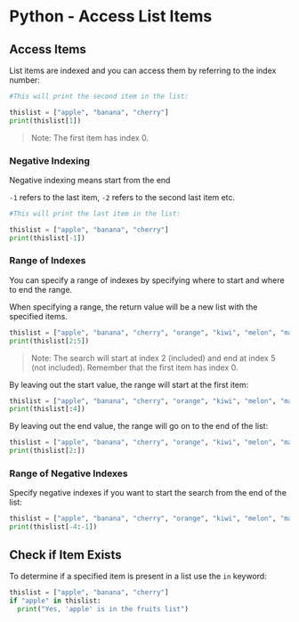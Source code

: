 # Python - Access List Items

## Access Items
List items are indexed and you can access them by referring to the index number:

```python
#This will print the second item in the list:

thislist = ["apple", "banana", "cherry"]
print(thislist[1])
```

> Note: The first item has index 0.

### Negative Indexing
Negative indexing means start from the end

```-1``` refers to the last item, ```-2``` refers to the second last item etc.

```python
#This will print the last item in the list:

thislist = ["apple", "banana", "cherry"]
print(thislist[-1])
```

### Range of Indexes
You can specify a range of indexes by specifying where to start and where to end the range.

When specifying a range, the return value will be a new list with the specified items.

```python
thislist = ["apple", "banana", "cherry", "orange", "kiwi", "melon", "mango"]
print(thislist[2:5])
```

> Note: The search will start at index 2 (included) and end at index 5 (not included).
> Remember that the first item has index 0.

By leaving out the start value, the range will start at the first item:

```python
thislist = ["apple", "banana", "cherry", "orange", "kiwi", "melon", "mango"]
print(thislist[:4])
```

By leaving out the end value, the range will go on to the end of the list:

```python
thislist = ["apple", "banana", "cherry", "orange", "kiwi", "melon", "mango"]
print(thislist[2:])
```

### Range of Negative Indexes
Specify negative indexes if you want to start the search from the end of the list:

```python
thislist = ["apple", "banana", "cherry", "orange", "kiwi", "melon", "mango"]
print(thislist[-4:-1])
```

## Check if Item Exists
To determine if a specified item is present in a list use the ```in``` keyword:
```python
thislist = ["apple", "banana", "cherry"]
if "apple" in thislist:
  print("Yes, 'apple' is in the fruits list")
```
